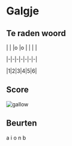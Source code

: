 # Galgje

## Te raden woord

| | |o |o | | | |

|-|-|-|-|-|-|-|

|1|2|3|4|5|6|

## Score
![gallow](./images/3.png)

## Beurten
a
i
o
n
b